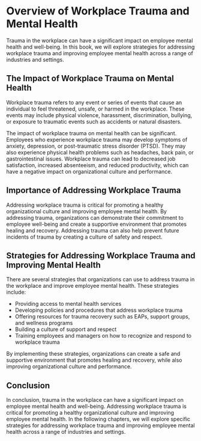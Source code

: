 Overview of Workplace Trauma and Mental Health
============================================================

Trauma in the workplace can have a significant impact on employee mental health and well-being. In this book, we will explore strategies for addressing workplace trauma and improving employee mental health across a range of industries and settings.

The Impact of Workplace Trauma on Mental Health
-----------------------------------------------

Workplace trauma refers to any event or series of events that cause an individual to feel threatened, unsafe, or harmed in the workplace. These events may include physical violence, harassment, discrimination, bullying, or exposure to traumatic events such as accidents or natural disasters.

The impact of workplace trauma on mental health can be significant. Employees who experience workplace trauma may develop symptoms of anxiety, depression, or post-traumatic stress disorder (PTSD). They may also experience physical health problems such as headaches, back pain, or gastrointestinal issues. Workplace trauma can lead to decreased job satisfaction, increased absenteeism, and reduced productivity, which can have a negative impact on organizational culture and performance.

Importance of Addressing Workplace Trauma
-----------------------------------------

Addressing workplace trauma is critical for promoting a healthy organizational culture and improving employee mental health. By addressing trauma, organizations can demonstrate their commitment to employee well-being and create a supportive environment that promotes healing and recovery. Addressing trauma can also help prevent future incidents of trauma by creating a culture of safety and respect.

Strategies for Addressing Workplace Trauma and Improving Mental Health
----------------------------------------------------------------------

There are several strategies that organizations can use to address trauma in the workplace and improve employee mental health. These strategies include:

* Providing access to mental health services
* Developing policies and procedures that address workplace trauma
* Offering resources for trauma recovery such as EAPs, support groups, and wellness programs
* Building a culture of support and respect
* Training employees and managers on how to recognize and respond to workplace trauma

By implementing these strategies, organizations can create a safe and supportive environment that promotes healing and recovery, while also improving organizational culture and performance.

Conclusion
----------

In conclusion, trauma in the workplace can have a significant impact on employee mental health and well-being. Addressing workplace trauma is critical for promoting a healthy organizational culture and improving employee mental health. In the following chapters, we will explore specific strategies for addressing workplace trauma and improving employee mental health across a range of industries and settings.
